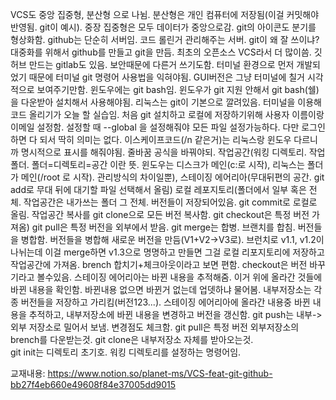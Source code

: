 VCS도 중앙 집중형, 분산형 으로 나뉨. 분산형은 개인 컴퓨터에 저장됨(이걸 커밋해야 반영됨. git이 예시). 중장 집중형은 모두 데이터가 중앙으로감.
git의 아이콘도 분기를 형상화함. github는 단순히 서버임. 코드 롤린거 관리해주는 서버. git이 왜 잘 쓰이냐? 대중화를 위해서 github를 만들고 git을 만듬. 최초의 오픈소스 VCS라서 더 많이씀. 깃허브 만드는 gitlab도 있음. 보안때문에 다른거 쓰기도함. 터미널 환경으로 먼저 개발되었기 때문에 터미널 git 명령어 사용법을 익혀야됨. GUI버전은 그냥 터미널에 칠거 시각적으로 보여주기만함. 윈도우에는 git bash임. 윈도우가 git 지원 안해서 git bash(쉘)을 다운받아 설치해서 사용해야됨. 리눅스는 git이 기본으로 깔려있음. 터미널을 이용해 코드 올리기가 오늘 할 실습임. 
처음 git 설치하고 로컬에 저장하기위해 사용자 이름이랑 이메일 설정함. 설정할 때 --global 을 설정해줘야 모든 파일 설정가능하다. 다만 로그인하면 다 되서 딱히 의미는 없다. 
이스케이프코드(/n 같은거)는 리눅스랑 윈도우 다르니까 명시적으로 표시를 해줘야됨. 줄바꿈 공식을 바꿔야되. 
작업공간(워킹 디렉토리. 작업폴더. 폴더=디렉토리=공간 이란 뜻. 윈도우는 디스크가 메인(c:로 시작), 리눅스는 폴더가 메인(/root 로 시작). 관리방식의 차이일뿐),
스테이징 에어리아(무대뒤편의 공간. git add로 무대 뒤에 대기할 파일 선택해서 올림)
로컬 레포지토리(폴더에서 일부 혹은 전체. 작업공간은 내가쓰는 폴더 그 전체. 버전들이 저장되어있음. git commit로 로컬로 올림. 작업공간 복사를 git clone으로 모든 버전 복사함. git checkout은 특정 버전 가져옴)
git pull은 특정 버전을 외부에서 받음. 
git merge는 합병. 브랜치를 합침. 버전들을 병합함. 버전들을 병합해 새로운 버전을 만듬(V1+V2->V3로). 브런치로 v1.1, v1.2이 나뉘는데 이걸 merge하면 v1.3으로 명명하고 만들면 그걸 로컬 리포지토리에 저장하고 작업공간에 가져옴. brench 합치기+체크아웃이라고 보면 편함. 
checkout은 버전 바꾸기라고 볼수있음. 
스테이징 에어리아는 바뀐 내용을 추적해줌. 이거 위에 올라간 것들에 바뀐 내용을 확인함. 바뀐내용 없으면 바뀐거 없는데 업뎃하냐 물어봄. 내부저장소는 각종 버전들을 저장하고 가리킴(버전123...). 스테이징 에어리아에 올라간 내용중 바뀐 내용을 추적하고, 내부저장소에 바뀐 내용을 변경하고 버전을 갱신함. 
git push는 내부->외부 저장소로 밀어서 보냄. 변경점도 체크함.
git pull은 특정 버전 외부저장소의 brench를 다운받는것. 
git clone은 내부저장소 자체를 받아오는것.  
git init는 디렉토리 초기호. 워킹 디렉토리를 설정하는 명령어임.

교재내용:
https://www.notion.so/planet-ms/VCS-feat-git-github-bb27f4eb660e49608f84e37005dd9015